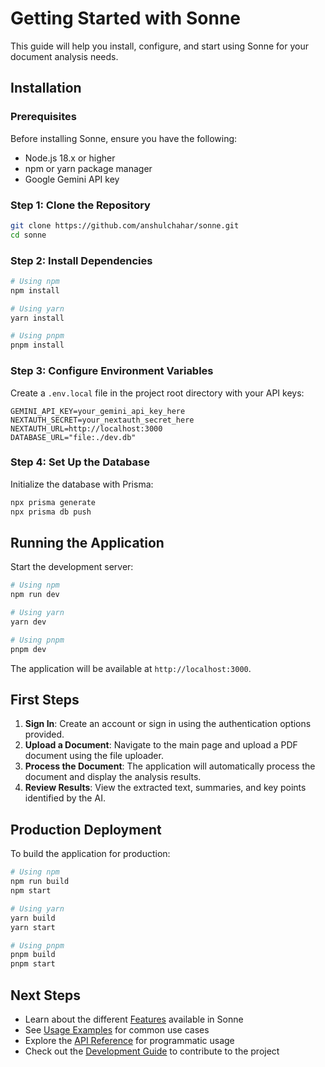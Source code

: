 # Getting Started with Sonne

This guide will help you install, configure, and start using Sonne for your document analysis needs.

## Installation

### Prerequisites

Before installing Sonne, ensure you have the following:

- Node.js 18.x or higher
- npm or yarn package manager
- Google Gemini API key

### Step 1: Clone the Repository

```bash
git clone https://github.com/anshulchahar/sonne.git
cd sonne
```

### Step 2: Install Dependencies

```bash
# Using npm
npm install

# Using yarn
yarn install

# Using pnpm
pnpm install
```

### Step 3: Configure Environment Variables

Create a `.env.local` file in the project root directory with your API keys:

```
GEMINI_API_KEY=your_gemini_api_key_here
NEXTAUTH_SECRET=your_nextauth_secret_here
NEXTAUTH_URL=http://localhost:3000
DATABASE_URL="file:./dev.db"
```

### Step 4: Set Up the Database

Initialize the database with Prisma:

```bash
npx prisma generate
npx prisma db push
```

## Running the Application

Start the development server:

```bash
# Using npm
npm run dev

# Using yarn
yarn dev

# Using pnpm
pnpm dev
```

The application will be available at `http://localhost:3000`.

## First Steps

1. **Sign In**: Create an account or sign in using the authentication options provided.
2. **Upload a Document**: Navigate to the main page and upload a PDF document using the file uploader.
3. **Process the Document**: The application will automatically process the document and display the analysis results.
4. **Review Results**: View the extracted text, summaries, and key points identified by the AI.

## Production Deployment

To build the application for production:

```bash
# Using npm
npm run build
npm start

# Using yarn
yarn build
yarn start

# Using pnpm
pnpm build
pnpm start
```

## Next Steps

- Learn about the different [Features](features.md) available in Sonne
- See [Usage Examples](examples.md) for common use cases
- Explore the [API Reference](../api-reference/app-routes.md) for programmatic usage
- Check out the [Development Guide](../development/contributing.md) to contribute to the project